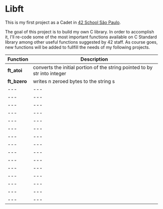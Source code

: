 # Libft

This is my first project as a Cadet in [42 School São Paulo](https://www.42sp.org.br/).

The goal of this project is to build my own C library. In order to accomplish it,  I'll re-code some of the most important functions available on C Standard library among other useful functions suggested by 42 staff. As course goes, new functions will be added to fullfill the needs of my following projects.

| Function | Description |
|---|---|
| **ft_atoi** | converts the initial portion of the string pointed to by str into integer |
|  **ft_bzero**  | writes n zeroed bytes to the string s |
|---|---|
|---|---|
|---|---|
|---|---|
|---|---|
|---|---|
|---|---|
|---|---|
|---|---|
|---|---|
|---|---|
|---|---|
|---|---|
|---|---|
|---|---|